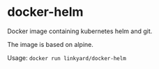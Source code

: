 # docker-helm
Docker image containing kubernetes helm and git.

The image is based on alpine.

Usage: `docker run linkyard/docker-helm`
